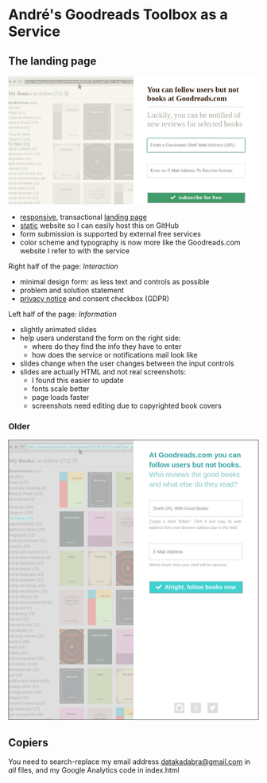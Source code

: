 # André's Goodreads Toolbox as a Service

## The landing page

![Screenshot](screenshot-20180402.jpg "Screenshot")

- [responsive](https://en.wikipedia.org/wiki/Responsive_web_design), transactional [landing page](https://en.wikipedia.org/wiki/Landing_page)
- [static](https://en.wikipedia.org/wiki/Static_web_page) website so I can easily host this on GitHub
- form submission is supported by external free services
- color scheme and typography is now more like the Goodreads.com website I refer to with the service

Right half of the page: _Interaction_
- minimal design form: as less text and controls as possible 
- problem and solution statement 
- [privacy notice](privacy.txt) and consent checkbox (GDPR)
  
Left half of the page: _Information_
- slightly animated slides 
- help users understand the form on the right side:
  - where do they find the info they have to enter 
  - how does the service or notifications mail look like 
- slides change when the user changes between the input controls
- slides are actually HTML and not real screenshots: 
  - I found this easier to update
  - fonts scale better
  - page loads faster
  - screenshots need editing due to copyrighted book covers


### Older

![Screenshot](screenshot-20180131.png "Screenshot")


## Copiers

You need to search-replace my email address datakadabra@gmail.com in _all_ files, and my Google Analytics code in index.html
